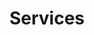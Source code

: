 ---
title: "Services"
linkTitle: "Services"
weight: 50
simple_list: true
type: docs
description: "Product Overviews provides the necessary information to make use of available services within the Viam system."
---